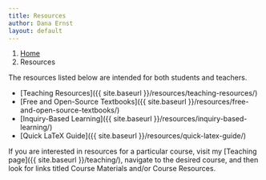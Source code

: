 ```yaml
---
title: Resources
author: Dana Ernst
layout: default
---
```


<ol class="breadcrumb">
  <li><a href="/">Home</a></li>
  <li class="active">Resources</li>
</ol>

The resources listed below are intended for both students and teachers.

  * [Teaching Resources]({{ site.baseurl }}/resources/teaching-resources/)
  * [Free and Open-Source Textbooks]({{ site.baseurl }}/resources/free-and-open-source-textbooks/)
  * [Inquiry-Based Learning]({{ site.baseurl }}/resources/inquiry-based-learning/)
  * [Quick LaTeX Guide]({{ site.baseurl }}/resources/quick-latex-guide/)

If you are interested in resources for a particular course, visit my [Teaching page]({{ site.baseurl }}/teaching/), navigate to the desired course, and then look for links titled Course Materials and/or Course Resources.
